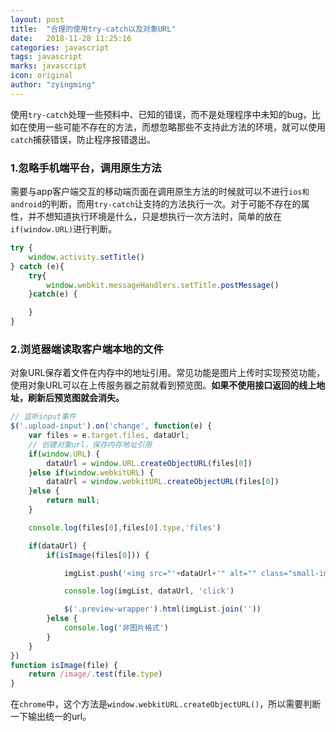 ```yaml
---
layout: post
title:  "合理的使用try-catch以及对象URL"
date:   2018-11-28 11:25:16
categories: javascript
tags: javascript
marks: javascript
icon: original
author: "zyingming"
---
```

使用`try-catch`处理一些预料中、已知的错误，而不是处理程序中未知的bug，比如在使用一些可能不存在的方法，而想忽略那些不支持此方法的环境，就可以使用`catch`捕获错误，防止程序报错退出。
### 1.忽略手机端平台，调用原生方法
需要与app客户端交互的移动端页面在调用原生方法的时候就可以不进行`ios和android`的判断，而用`try-catch`让支持的方法执行一次。对于可能不存在的属性，并不想知道执行环境是什么，只是想执行一次方法时，简单的放在`if(window.URL)`进行判断。

```javascript
try {
    window.activity.setTitle()
} catch (e){
    try{
        window.webkit.messageHandlers.setTitle.postMessage()
    }catch(e) {

    }
}
```

### 2.浏览器端读取客户端本地的文件
对象URL保存着文件在内存中的地址引用。常见功能是图片上传时实现预览功能，使用对象URL可以在上传服务器之前就看到预览图。**如果不使用接口返回的线上地址，刷新后预览图就会消失。**

```javascript
// 监听input事件
$('.upload-input').on('change', function(e) {
	var files = e.target.files, dataUrl;
	// 创建对象url，保存内存地址引用
	if(window.URL) {
		dataUrl = window.URL.createObjectURL(files[0])
	}else if(window.webkitURL) {
		dataUrl = window.webkitURL.createObjectURL(files[0])
	}else {
		return null;
	}

	console.log(files[0],files[0].type,'files')

	if(dataUrl) {
		if(isImage(files[0])) {

			imgList.push('<img src="'+dataUrl+'" alt="" class="small-img" />');

			console.log(imgList, dataUrl, 'click')

			$('.preview-wrapper').html(imgList.join(''))
		}else {
			console.log('非图片格式')
		}
	}
})
function isImage(file) {
	return /image/.test(file.type)
}
```

在`chrome`中，这个方法是`window.webkitURL.createObjectURL()`，所以需要判断一下输出统一的url。

